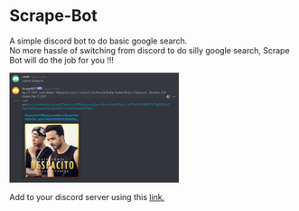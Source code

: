 # Scrape-Bot
A simple discord bot to do basic google search.   
No more hassle of switching from discord to do silly google search, Scrape Bot will do the job for you !!!   

<img src="screenshot1.png" width = "300"/>


Add to your discord server using this [link.](https://discord.com/api/oauth2/authorize?client_id=778595332266262558&permissions=0&scope=bot)
